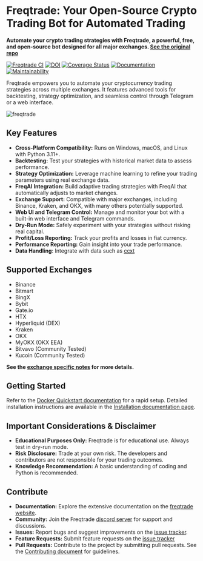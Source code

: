 # Freqtrade: Your Open-Source Crypto Trading Bot for Automated Trading

**Automate your crypto trading strategies with Freqtrade, a powerful, free, and open-source bot designed for all major exchanges. [See the original repo](https://github.com/freqtrade/freqtrade)**

[![Freqtrade CI](https://github.com/freqtrade/freqtrade/actions/workflows/ci.yml/badge.svg?branch=develop)](https://github.com/freqtrade/freqtrade/actions/)
[![DOI](https://joss.theoj.org/papers/10.21105/joss.04864/status.svg)](https://doi.org/10.21105/joss.04864)
[![Coverage Status](https://coveralls.io/repos/github/freqtrade/freqtrade/badge.svg?branch=develop&service=github)](https://coveralls.io/github/freqtrade/freqtrade?branch=develop)
[![Documentation](https://readthedocs.org/projects/freqtrade/badge/)](https://www.freqtrade.io)
[![Maintainability](https://api.codeclimate.com/v1/badges/5737e6d668200b7518ff/maintainability)](https://codeclimate.com/github/freqtrade/freqtrade/maintainability)

Freqtrade empowers you to automate your cryptocurrency trading strategies across multiple exchanges.  It features advanced tools for backtesting, strategy optimization, and seamless control through Telegram or a web interface.

![freqtrade](https://raw.githubusercontent.com/freqtrade/freqtrade/develop/docs/assets/freqtrade-screenshot.png)

## Key Features

*   **Cross-Platform Compatibility:** Runs on Windows, macOS, and Linux with Python 3.11+.
*   **Backtesting:** Test your strategies with historical market data to assess performance.
*   **Strategy Optimization:** Leverage machine learning to refine your trading parameters using real exchange data.
*   **FreqAI Integration:** Build adaptive trading strategies with FreqAI that automatically adjusts to market changes.
*   **Exchange Support:** Compatible with major exchanges, including Binance, Kraken, and OKX, with many others potentially supported.
*   **Web UI and Telegram Control:** Manage and monitor your bot with a built-in web interface and Telegram commands.
*   **Dry-Run Mode:** Safely experiment with your strategies without risking real capital.
*   **Profit/Loss Reporting:** Track your profits and losses in fiat currency.
*   **Performance Reporting:** Gain insight into your trade performance.
*   **Data Handling**: Integrate with data such as [ccxt](https://github.com/ccxt/ccxt/)

## Supported Exchanges

*   Binance
*   Bitmart
*   BingX
*   Bybit
*   Gate.io
*   HTX
*   Hyperliquid (DEX)
*   Kraken
*   OKX
*   MyOKX (OKX EEA)
*   Bitvavo (Community Tested)
*   Kucoin (Community Tested)

**See the [exchange specific notes](docs/exchanges.md) for more details.**

## Getting Started

Refer to the [Docker Quickstart documentation](https://www.freqtrade.io/en/stable/docker_quickstart/) for a rapid setup.  Detailed installation instructions are available in the [Installation documentation page](https://www.freqtrade.io/en/stable/installation/).

## Important Considerations & Disclaimer

*   **Educational Purposes Only:** Freqtrade is for educational use. Always test in dry-run mode.
*   **Risk Disclosure:** Trade at your own risk. The developers and contributors are not responsible for your trading outcomes.
*   **Knowledge Recommendation:**  A basic understanding of coding and Python is recommended.

## Contribute

*   **Documentation:** Explore the extensive documentation on the [freqtrade website](https://www.freqtrade.io).
*   **Community:** Join the Freqtrade [discord server](https://discord.gg/p7nuUNVfP7) for support and discussions.
*   **Issues:** Report bugs and suggest improvements on the [issue tracker](https://github.com/freqtrade/freqtrade/issues).
*   **Feature Requests:** Submit feature requests on the [issue tracker](https://github.com/freqtrade/freqtrade/issues)
*   **Pull Requests:** Contribute to the project by submitting pull requests. See the [Contributing document](https://github.com/freqtrade/freqtrade/blob/develop/CONTRIBUTING.md) for guidelines.